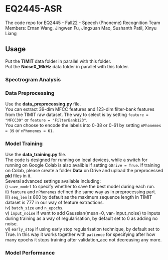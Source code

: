 # EQ2445-ASR
The code repo for EQ2445 - Fall22 - Speech (Phoneme) Recognition
Team Members: Ernan Wang, Jingwen Fu, Jingxuan Mao, Sushanth Patil, Xinyu Liang

## Usage
Put the **TIMIT** data folder in parallel with this folder. <br/>
Put the **NoiseX_16kHz** data folder in parallel with this folder.

### Spectrogram Analysis

### Data Preprocessing
Use the **data_preprocessing.py** file. <br/>
You can extract 39-dim MFCC features and 123-dim filter-bank features from the TIMIT raw dataset. The way to select is by setting `feature = "MFCC39"` or `feature = "FilterBank123"`. <br/>
You can choose to encode the labels into 0-38 or 0-61 by setting `nPhonemes = 39` or `nPhonemes = 61`. 

### Model Training
Use the **data_training.py** file. <br/>
The code is designed for running on local devices, while a switch for running on Google Colab is also avalible if setting `GDrive = True`. If training on Colab, please create a folder **Data** on Drive and upload the preprocessed **pkl** files in it. <br/>
Several advanced settings available including: <br/>
i) `save_model` to specify whether to save the best model during each run. <br/>
ii) `feature` and `nPhonemes` defined the same way as in preprocessing part. <br/>
iii) `seq_len` is 800 by default as the maximum sequence length in TIMIT dataset is 777 in our way of feature extractions. <br/>
iv) `batch_size` and `n_epochs`. <br/>
v) `input_noise` if want to add Gaussian(mean=0, var=input_noise) to inputs during training as a way of regularisation, by default set to 0 as adding no noise. <br/>
vi) `early_stop` if using early stop regularisation technique, by default set to True. In this way it works together with `patience` for specifying after how many epochs it stops training after validation_acc not decreasing any more.


### Model Performance
